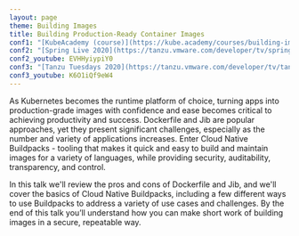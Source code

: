 ```yaml
---
layout: page
theme: Building Images
title: Building Production-Ready Container Images
conf1: "[KubeAcademy (course)](https://kube.academy/courses/building-images)"
conf2: "[Spring Live 2020](https://tanzu.vmware.com/developer/tv/spring-live/0029/)"
conf2_youtube: EVHHyiypiY0
conf3: "[Tanzu Tuesdays 2020](https://tanzu.vmware.com/developer/tv/tanzu-tuesdays/0007/)"
conf3_youtube: K6O1iQf9eW4
---
```


As Kubernetes becomes the runtime platform of choice, turning apps into production-grade images with confidence and ease becomes critical to achieving productivity and success. Dockerfile and Jib are popular approaches, yet they present significant challenges, especially as the number and variety of applications increases. Enter Cloud Native Buildpacks - tooling that makes it quick and easy to build and maintain images for a variety of languages, while providing security, auditability, transparency, and control.

In this talk we'll review the pros and cons of Dockerfile and Jib, and we'll cover the basics of Cloud Native Buildpacks, including a few different ways to use Buildpacks to address a variety of use cases and challenges. By the end of this talk you’ll understand how you can make short work of building images in a secure, repeatable way.